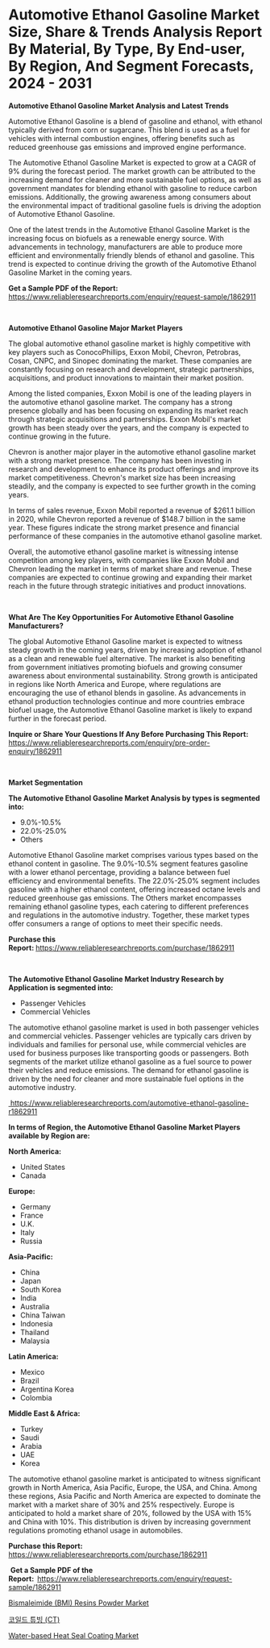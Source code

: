 <p><h1>Automotive Ethanol Gasoline Market Size, Share & Trends Analysis Report By Material, By Type, By End-user, By Region, And Segment Forecasts, 2024 - 2031</h1></p><p><strong>Automotive Ethanol Gasoline Market Analysis and Latest Trends</strong></p>
<p><p>Automotive Ethanol Gasoline is a blend of gasoline and ethanol, with ethanol typically derived from corn or sugarcane. This blend is used as a fuel for vehicles with internal combustion engines, offering benefits such as reduced greenhouse gas emissions and improved engine performance.</p><p>The Automotive Ethanol Gasoline Market is expected to grow at a CAGR of 9% during the forecast period. The market growth can be attributed to the increasing demand for cleaner and more sustainable fuel options, as well as government mandates for blending ethanol with gasoline to reduce carbon emissions. Additionally, the growing awareness among consumers about the environmental impact of traditional gasoline fuels is driving the adoption of Automotive Ethanol Gasoline.</p><p>One of the latest trends in the Automotive Ethanol Gasoline Market is the increasing focus on biofuels as a renewable energy source. With advancements in technology, manufacturers are able to produce more efficient and environmentally friendly blends of ethanol and gasoline. This trend is expected to continue driving the growth of the Automotive Ethanol Gasoline Market in the coming years.</p></p>
<p><strong>Get a Sample PDF of the Report:&nbsp;</strong> <a href="https://www.reliableresearchreports.com/enquiry/request-sample/1862911">https://www.reliableresearchreports.com/enquiry/request-sample/1862911</a></p>
<p>&nbsp;</p>
<p><strong>Automotive Ethanol Gasoline Major Market Players</strong></p>
<p><p>The global automotive ethanol gasoline market is highly competitive with key players such as ConocoPhillips, Exxon Mobil, Chevron, Petrobras, Cosan, CNPC, and Sinopec dominating the market. These companies are constantly focusing on research and development, strategic partnerships, acquisitions, and product innovations to maintain their market position.</p><p>Among the listed companies, Exxon Mobil is one of the leading players in the automotive ethanol gasoline market. The company has a strong presence globally and has been focusing on expanding its market reach through strategic acquisitions and partnerships. Exxon Mobil's market growth has been steady over the years, and the company is expected to continue growing in the future.</p><p>Chevron is another major player in the automotive ethanol gasoline market with a strong market presence. The company has been investing in research and development to enhance its product offerings and improve its market competitiveness. Chevron's market size has been increasing steadily, and the company is expected to see further growth in the coming years.</p><p>In terms of sales revenue, Exxon Mobil reported a revenue of $261.1 billion in 2020, while Chevron reported a revenue of $148.7 billion in the same year. These figures indicate the strong market presence and financial performance of these companies in the automotive ethanol gasoline market.</p><p>Overall, the automotive ethanol gasoline market is witnessing intense competition among key players, with companies like Exxon Mobil and Chevron leading the market in terms of market share and revenue. These companies are expected to continue growing and expanding their market reach in the future through strategic initiatives and product innovations.</p></p>
<p>&nbsp;</p>
<p><strong>What Are The Key Opportunities For Automotive Ethanol Gasoline Manufacturers?</strong></p>
<p><p>The global Automotive Ethanol Gasoline market is expected to witness steady growth in the coming years, driven by increasing adoption of ethanol as a clean and renewable fuel alternative. The market is also benefiting from government initiatives promoting biofuels and growing consumer awareness about environmental sustainability. Strong growth is anticipated in regions like North America and Europe, where regulations are encouraging the use of ethanol blends in gasoline. As advancements in ethanol production technologies continue and more countries embrace biofuel usage, the Automotive Ethanol Gasoline market is likely to expand further in the forecast period.</p></p>
<p><strong>Inquire or Share Your Questions If Any Before Purchasing This Report:</strong> <a href="https://www.reliableresearchreports.com/enquiry/pre-order-enquiry/1862911">https://www.reliableresearchreports.com/enquiry/pre-order-enquiry/1862911</a></p>
<p>&nbsp;</p>
<p><strong>Market Segmentation</strong></p>
<p><strong>The Automotive Ethanol Gasoline Market Analysis by types is segmented into:</strong></p>
<p><ul><li>9.0%-10.5%</li><li>22.0%-25.0%</li><li>Others</li></ul></p>
<p><p>Automotive Ethanol Gasoline market comprises various types based on the ethanol content in gasoline. The 9.0%-10.5% segment features gasoline with a lower ethanol percentage, providing a balance between fuel efficiency and environmental benefits. The 22.0%-25.0% segment includes gasoline with a higher ethanol content, offering increased octane levels and reduced greenhouse gas emissions. The Others market encompasses remaining ethanol gasoline types, each catering to different preferences and regulations in the automotive industry. Together, these market types offer consumers a range of options to meet their specific needs.</p></p>
<p><strong>Purchase this Report:&nbsp;</strong><a href="https://www.reliableresearchreports.com/purchase/1862911">https://www.reliableresearchreports.com/purchase/1862911</a></p>
<p>&nbsp;</p>
<p><strong>The Automotive Ethanol Gasoline Market Industry Research by Application is segmented into:</strong></p>
<p><ul><li>Passenger Vehicles</li><li>Commercial Vehicles</li></ul></p>
<p><p>The automotive ethanol gasoline market is used in both passenger vehicles and commercial vehicles. Passenger vehicles are typically cars driven by individuals and families for personal use, while commercial vehicles are used for business purposes like transporting goods or passengers. Both segments of the market utilize ethanol gasoline as a fuel source to power their vehicles and reduce emissions. The demand for ethanol gasoline is driven by the need for cleaner and more sustainable fuel options in the automotive industry.</p></p>
<p><a href="https://www.reliableresearchreports.com/automotive-ethanol-gasoline-r1862911">&nbsp;https://www.reliableresearchreports.com/automotive-ethanol-gasoline-r1862911</a></p>
<p><strong>In terms of Region, the Automotive Ethanol Gasoline Market Players available by Region are:</strong></p>
<p>
    <p> <strong> North America: </strong>
        <ul>
            <li>United States</li>
            <li>Canada</li>
        </ul>
        </p> 
    <p> <strong> Europe: </strong>
        <ul>
            <li>Germany</li>
            <li>France</li>
            <li>U.K.</li>
            <li>Italy</li>
            <li>Russia</li>
        </ul>
        </p> 
    <p> <strong> Asia-Pacific: </strong>
        <ul>
            <li>China</li>
            <li>Japan</li>
            <li>South Korea</li>
            <li>India</li>
            <li>Australia</li>
            <li>China Taiwan</li>
            <li>Indonesia</li>
            <li>Thailand</li>
            <li>Malaysia</li>
        </ul>
        </p> 
    <p> <strong> Latin America: </strong>
        <ul>
            <li>Mexico</li>
            <li>Brazil</li>
            <li>Argentina Korea</li>
            <li>Colombia</li>
        </ul>
        </p> 
    <p> <strong> Middle East & Africa: </strong>
        <ul>
            <li>Turkey</li>
            <li>Saudi</li>
            <li>Arabia</li>
            <li>UAE</li>
            <li>Korea</li>
        </ul>
    </p>
    </p>
<p><p>The automotive ethanol gasoline market is anticipated to witness significant growth in North America, Asia Pacific, Europe, the USA, and China. Among these regions, Asia Pacific and North America are expected to dominate the market with a market share of 30% and 25% respectively. Europe is anticipated to hold a market share of 20%, followed by the USA with 15% and China with 10%. This distribution is driven by increasing government regulations promoting ethanol usage in automobiles.</p></p>
<p><strong>Purchase this Report: </strong><a href="https://www.reliableresearchreports.com/purchase/1862911">https://www.reliableresearchreports.com/purchase/1862911</a></p>
<p>&nbsp;<strong>Get a Sample PDF of the Report:&nbsp;&nbsp;</strong><a href="https://www.reliableresearchreports.com/enquiry/request-sample/1862911">https://www.reliableresearchreports.com/enquiry/request-sample/1862911</a></p>
<p><strong></strong></p>
<p><p><a href="https://github.com/moyahfrancoestellec51j635wcx/Market-Research-Report-List-3/blob/main/bismaleimide-bmi-resins-powder-market.md">Bismaleimide (BMI) Resins Powder Market</a></p><p><a href="https://github.com/laholand/Market-Research-Report-List-4/blob/main/4786539144645.md">코일드 튜빙 (CT)</a></p><p><a href="https://github.com/mharielmesa/Market-Research-Report-List-3/blob/main/water-based-heat-seal-coating-market.md">Water-based Heat Seal Coating Market</a></p></p>